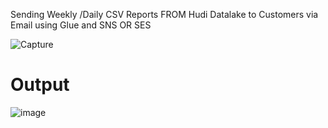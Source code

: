 
Sending Weekly /Daily CSV Reports  FROM  Hudi Datalake to Customers via Email using Glue and SNS OR SES


![Capture](https://github.com/soumilshah1995/Sending-Weekly-Daily-CSV-Reports-FROM-Hudi-Datalake-to-Customers-via-Email-using-Glue-and-SNS-OR-SES/assets/39345855/ed46f51f-1d16-4991-8d11-8997d483b1aa)

# Output 
![image](https://github.com/soumilshah1995/Sending-Weekly-Daily-CSV-Reports-FROM-Hudi-Datalake-to-Customers-via-Email-using-Glue-and-SNS-OR-SES/assets/39345855/fbd6a15c-e99b-4c5b-916e-c2da3359f022)
